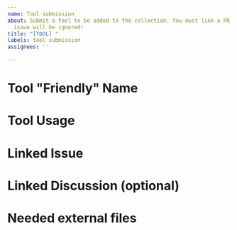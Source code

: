```yaml
---
name: Tool submission
about: Submit a tool to be added to the collection. You must link a PR or else this
  issue will be ignored!
title: "[TOOL] "
labels: tool submission
assignees: ''

---
```


<!-- NOTES: -->
<!-- YOU MUST FILL OUT THIS TEMPLATE OR ELSE THIS ISSUE WILL BE IGNORED -->
<!-- YOU MUST OPEN A PR TO GO WITH THIS ISSUE AND LINK IT -->
<!-- CONSIDER ALSO OPENING A DISCUSSION ON THE TOOLS CATEGORY (https://github.com/obfuscatedgenerated/TinyTools/discussions/categories/tools) -->
<!-- YOUR TOOL MUST ALSO BE CROSS-PLATFORM OUT-OF-THE-BOX, NO EXCEPTIONS -->
<!-- CONNECTING TO THE INTERNET/DOWNLOADING FILES IN A TOOL ISN'T STRICTLY PROHIBITED BUT IS REVIEWED MORE CAREFULLY -->

# Tool "Friendly" Name
 <!-- PUT THE NAME OF YOUR TOOL HERE -->

# Tool Usage
<!-- BRIEFLY DESCRIBE HOW TO USE THE TOOL, THE ARGUMENTS, AND WHAT BENEFIT IT BRINGS -->

# Linked Issue
<!-- REFERENCE THE ISSUE NUMBER HERE -->

# Linked Discussion (optional)
<!-- REFERENCE THE DISCUSSION NUMBER HERE -->

# Needed external files
<!-- LIST ANY FILES THAT NEED TO BE INCLUDED IN THE BUILD -->
